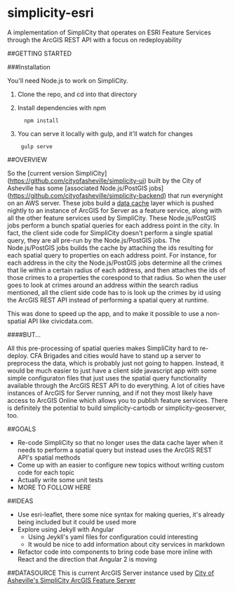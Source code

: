 
# simplicity-esri
A implementation of SimpliCity that operates on ESRI Feature Services through the ArcGIS REST API with a focus on redeployability

##GETTING STARTED

###Installation

You'll need Node.js to work on SimpliCity. 

1. Clone the repo, and cd into that directory
2. Install dependencies with npm

         npm install
3. You can serve it locally with gulp, and it'll watch for changes
         
        gulp serve


##OVERVIEW

So the [current version SimpliCity] (https://github.com/cityofasheville/simplicity-ui) built by the City of Asheville has some [associated Node.js/PostGIS jobs] (https://github.com/cityofasheville/simplicity-backend) that run everynight on an AWS server. These jobs build a [data cache](http://arcgis-arcgisserver1-1222684815.us-east-1.elb.amazonaws.com/arcgis/rest/services/opendata/FeatureServer/12) layer which is pushed nightly to an instance of ArcGIS for Server as a feature service, along with all the other feature services used by SimpliCity. These Node.js/PostGIS jobs perform a bunch spatial queries for each address point in the city. In fact, the client side code for SimpliCity doesn't perform a single spatial query, they are all pre-run by the Node.js/PostGIS jobs. The Node.js/PostGIS jobs builds the cache by attaching the ids resulting for each spatial query to properties on each address point. For instance, for each address in the city the Node.js/PostGIS jobs determine all the crimes that lie within a certain radius of each address, and then attaches the ids of those crimes to a properties the corespond to that radius. So when the user goes to look at crimes around an address within the search radius mentioned, all the client side code has to is look up the crimes by id using the ArcGIS REST API instead of performing a spatial query at runtime.

This was done to speed up the app, and to make it possible to use a non-spatial API like civicdata.com.

####BUT...

All this pre-processing of spatial queries makes SimpliCity hard to re-deploy. CFA Brigades and cities would have to stand up a server to preprocess the data, which is probably just not going to happen. Instead, it would be much easier to just have a client side javascript app with some simple configuraton files that just uses the spatial query functionality available through the ArcGIS REST API to do everything. A lot of cities have instances of ArcGIS for Server running, and if not they most likely have access to ArcGIS Online which allows you to publish feature services. There is definitely the potential to build simplicity-cartodb or simplicity-geoserver, too.

##GOALS

* Re-code SimpliCity so that no longer uses the data cache layer when it needs to perform a spatial query but instead uses the ArcGIS REST API's spatial methods
* Come up with an easier to configure new topics without writing custom code for each topic
* Actually write some unit tests
* MORE TO FOLLOW HERE

##IDEAS
* Use esri-leaflet, there some nice syntax for making queries, it's already being included but it could be used more
* Explore using Jekyll with Angular
  * Using Jeykll's yaml files for configuration could interesting
  * It would be nice to add information about city services in markdown
* Refactor code into components to bring code base more inline with React and the direction that Angular 2 is moving

##DATASOURCE
This is current ArcGIS Server instance used by 
[City of Asheville's SimpliCity ArcGIS Feature Server](http://arcgis-arcgisserver1-1222684815.us-east-1.elb.amazonaws.com/arcgis/rest/services/opendata/FeatureServer)
